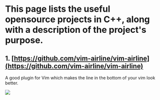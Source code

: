 # This page lists the useful opensource projects in C++, along with a description of the project's purpose.

## 1. [https://github.com/vim-airline/vim-airline](https://github.com/vim-airline/vim-airline)

A good plugin for Vim which makes the line in the bottom of your vim look better.

![](https://raw.githubusercontent.com/liumy2010/OOP_QA/master/vim_airline.png)

